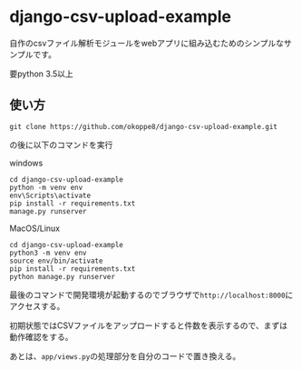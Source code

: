 # django-csv-upload-example

自作のcsvファイル解析モジュールをwebアプリに組み込むためのシンプルなサンプルです。

要python 3.5以上

## 使い方

```
git clone https://github.com/okoppe8/django-csv-upload-example.git 
```

の後に以下のコマンドを実行

windows

```
cd django-csv-upload-example
python -m venv env
env\Scripts\activate
pip install -r requirements.txt
manage.py runserver
```

MacOS/Linux

```
cd django-csv-upload-example
python3 -m venv env
source env/bin/activate
pip install -r requirements.txt
python manage.py runserver
```

最後のコマンドで開発環境が起動するのでブラウザで`http://localhost:8000`にアクセスする。

初期状態ではCSVファイルをアップロードすると件数を表示するので、まずは動作確認をする。

あとは、`app/views.py`の処理部分を自分のコードで置き換える。
